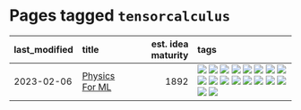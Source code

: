# Pages tagged `tensorcalculus`

|last_modified|title|est. idea maturity|tags
|:---|:---|---:|:---|
|2023-02-06|[Physics For ML](../physics_for_ml.md)|1892|[![](https://img.shields.io/badge/tag-brownianmotion-394ee4)](../tags/brownianmotion.md) [![](https://img.shields.io/badge/tag-curriculum-cc5ed7)](../tags/curriculum.md) [![](https://img.shields.io/badge/tag-curvature-dd597e)](../tags/curvature.md) [![](https://img.shields.io/badge/tag-education-e8ae48)](../tags/education.md) [![](https://img.shields.io/badge/tag-eigenvectors-b5ec2c)](../tags/eigenvectors.md) [![](https://img.shields.io/badge/tag-gaugetheory-f76896)](../tags/gaugetheory.md) [![](https://img.shields.io/badge/tag-grouptheory-0e5ec)](../tags/grouptheory.md) [![](https://img.shields.io/badge/tag-machinelearning-e9b626)](../tags/machinelearning.md) [![](https://img.shields.io/badge/tag-manifolds-36f98)](../tags/manifolds.md) [![](https://img.shields.io/badge/tag-ode-3a9a4f)](../tags/ode.md) [![](https://img.shields.io/badge/tag-optimization-12f6d5)](../tags/optimization.md) [![](https://img.shields.io/badge/tag-pde-d9f12f)](../tags/pde.md) [![](https://img.shields.io/badge/tag-physics-fe76cf)](../tags/physics.md) [![](https://img.shields.io/badge/tag-probabilityfields-8fb3d)](../tags/probabilityfields.md) [![](https://img.shields.io/badge/tag-quantummechanics-8a140)](../tags/quantummechanics.md) [![](https://img.shields.io/badge/tag-relativity-83cbca)](../tags/relativity.md) [![](https://img.shields.io/badge/tag-tensorcalculus-e33481)](../tags/tensorcalculus.md) [![](https://img.shields.io/badge/tag-textbook-b59164)](../tags/textbook.md)|
